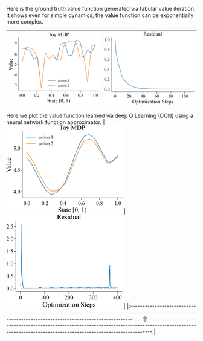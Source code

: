 
Here is the ground truth value function generated via tabular
value iteration. It shows even for simple dynamics, the value
function can be exponentially more complex.

| <img style="align-self:center; zoom:0.3;" src="figures/toy_mdp.png?ts=100530" image="None" styles="{'margin': '0.5em'}" width="None" height="None" dpi="300"/> | <img style="align-self:center; zoom:0.3;" src="figures/residual.png?ts=554376" image="None" styles="{'margin': '0.5em'}" width="None" height="None" dpi="300"/> |
|:--------------------------------------------------------------------------------------------------------------------------------------------------------------:|:---------------------------------------------------------------------------------------------------------------------------------------------------------------:|


Here we plot the value function learned via deep Q Learning 
(DQN) using a neural network function approximator.
| <img style="align-self:center; zoom:0.3;" src="figures/q_learning.png?ts=302681" image="None" styles="{'margin': '0.5em'}" width="None" height="None" dpi="300"/> | <img style="align-self:center; zoom:0.3;" src="figures/td_loss.png?ts=685778" image="None" styles="{'margin': '0.5em'}" width="None" height="None" dpi="300"/> |
|:-----------------------------------------------------------------------------------------------------------------------------------------------------------------:|:--------------------------------------------------------------------------------------------------------------------------------------------------------------:|
